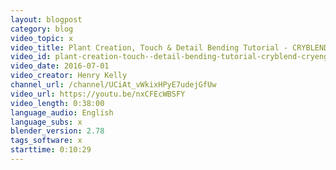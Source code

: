 ```yaml
---
layout: blogpost
category: blog
video_topic: x
video_title: Plant Creation, Touch & Detail Bending Tutorial - CRYBLEND - CRYENGINE.
video_id: plant-creation-touch--detail-bending-tutorial-cryblend-cryengine
video_date: 2016-07-01
video_creator: Henry Kelly
channel_url: /channel/UCiAt_vWkixHPyE7udejGfUw
video_url: https://youtu.be/nxCFEcWBSFY
video_length: 0:38:00
language_audio: English
language_subs: x
blender_version: 2.78
tags_software: x
starttime: 0:10:29
---
```

